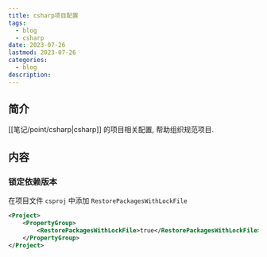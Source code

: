 ```yaml
---
title: csharp项目配置
tags:
  - blog
  - csharp
date: 2023-07-26
lastmod: 2023-07-26
categories:
  - blog
description: 
---
```


## 简介

[[笔记/point/csharp|csharp]] 的项目相关配置, 帮助组织规范项目.

## 内容

### 锁定依赖版本

在项目文件 `csproj` 中添加 `RestorePackagesWithLockFile`

```xml
<Project>
    <PropertyGroup>
        <RestorePackagesWithLockFile>true</RestorePackagesWithLockFile>
    </PropertyGroup>
</Project>
```
